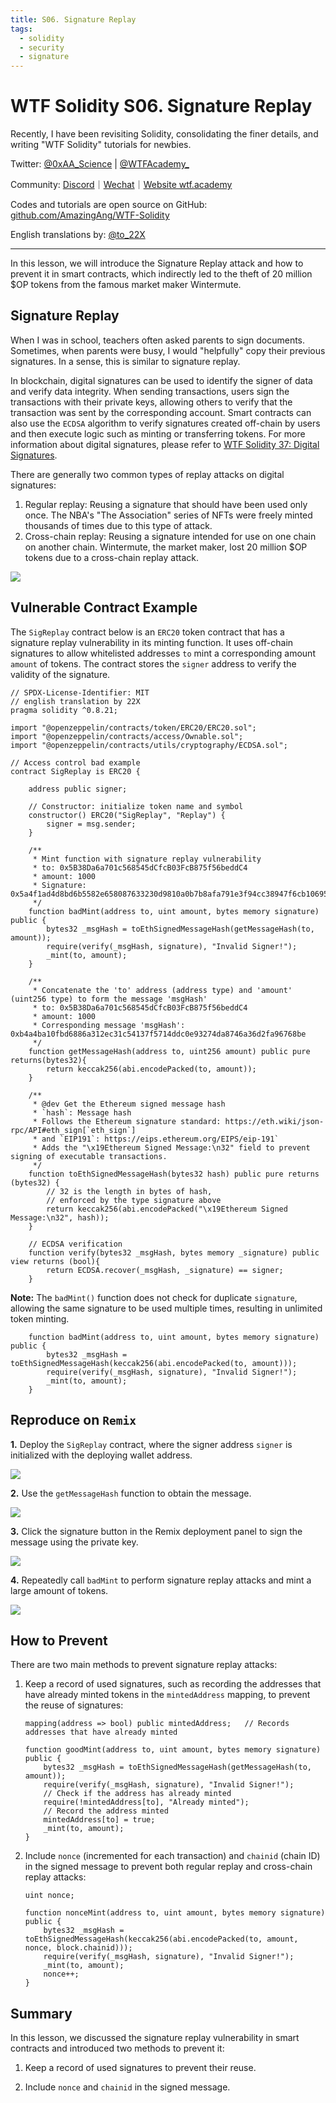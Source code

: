 ```yaml
---
title: S06. Signature Replay
tags:
  - solidity
  - security
  - signature
---
```


# WTF Solidity S06. Signature Replay

Recently, I have been revisiting Solidity, consolidating the finer details, and writing "WTF Solidity" tutorials for newbies.

Twitter: [@0xAA_Science](https://twitter.com/0xAA_Science) | [@WTFAcademy_](https://twitter.com/WTFAcademy_)

Community: [Discord](https://discord.gg/5akcruXrsk)｜[Wechat](https://docs.google.com/forms/d/e/1FAIpQLSe4KGT8Sh6sJ7hedQRuIYirOoZK_85miz3dw7vA1-YjodgJ-A/viewform?usp=sf_link)｜[Website wtf.academy](https://wtf.academy)

Codes and tutorials are open source on GitHub: [github.com/AmazingAng/WTF-Solidity](https://github.com/AmazingAng/WTF-Solidity)

English translations by: [@to_22X](https://twitter.com/to_22X)

---

In this lesson, we will introduce the Signature Replay attack and how to prevent it in smart contracts, which indirectly led to the theft of 20 million $OP tokens from the famous market maker Wintermute.

## Signature Replay

When I was in school, teachers often asked parents to sign documents. Sometimes, when parents were busy, I would "helpfully" copy their previous signatures. In a sense, this is similar to signature replay.

In blockchain, digital signatures can be used to identify the signer of data and verify data integrity. When sending transactions, users sign the transactions with their private keys, allowing others to verify that the transaction was sent by the corresponding account. Smart contracts can also use the `ECDSA` algorithm to verify signatures created off-chain by users and then execute logic such as minting or transferring tokens. For more information about digital signatures, please refer to [WTF Solidity 37: Digital Signatures](https://github.com/AmazingAng/WTF-Solidity/blob/main/Languages/en/37_Signature_en/readme.md).

There are generally two common types of replay attacks on digital signatures:

1. Regular replay: Reusing a signature that should have been used only once. The NBA's "The Association" series of NFTs were freely minted thousands of times due to this type of attack.
2. Cross-chain replay: Reusing a signature intended for use on one chain on another chain. Wintermute, the market maker, lost 20 million $OP tokens due to a cross-chain replay attack.

![](./img/S06-1.png)

## Vulnerable Contract Example

The `SigReplay` contract below is an `ERC20` token contract that has a signature replay vulnerability in its minting function. It uses off-chain signatures to allow whitelisted addresses `to` mint a corresponding amount `amount` of tokens. The contract stores the `signer` address to verify the validity of the signature.

```solidity
// SPDX-License-Identifier: MIT
// english translation by 22X
pragma solidity ^0.8.21;

import "@openzeppelin/contracts/token/ERC20/ERC20.sol";
import "@openzeppelin/contracts/access/Ownable.sol";
import "@openzeppelin/contracts/utils/cryptography/ECDSA.sol";

// Access control bad example
contract SigReplay is ERC20 {

    address public signer;

    // Constructor: initialize token name and symbol
    constructor() ERC20("SigReplay", "Replay") {
        signer = msg.sender;
    }

    /**
     * Mint function with signature replay vulnerability
     * to: 0x5B38Da6a701c568545dCfcB03FcB875f56beddC4
     * amount: 1000
     * Signature: 0x5a4f1ad4d8bd6b5582e658087633230d9810a0b7b8afa791e3f94cc38947f6cb1069519caf5bba7b975df29cbfdb4ada355027589a989435bf88e825841452f61b
     */
    function badMint(address to, uint amount, bytes memory signature) public {
        bytes32 _msgHash = toEthSignedMessageHash(getMessageHash(to, amount));
        require(verify(_msgHash, signature), "Invalid Signer!");
        _mint(to, amount);
    }

    /**
     * Concatenate the 'to' address (address type) and 'amount' (uint256 type) to form the message 'msgHash'
     * to: 0x5B38Da6a701c568545dCfcB03FcB875f56beddC4
     * amount: 1000
     * Corresponding message 'msgHash': 0xb4a4ba10fbd6886a312ec31c54137f5714ddc0e93274da8746a36d2fa96768be
     */
    function getMessageHash(address to, uint256 amount) public pure returns(bytes32){
        return keccak256(abi.encodePacked(to, amount));
    }

    /**
     * @dev Get the Ethereum signed message hash
     * `hash`: Message hash
     * Follows the Ethereum signature standard: https://eth.wiki/json-rpc/API#eth_sign[`eth_sign`]
     * and `EIP191`: https://eips.ethereum.org/EIPS/eip-191`
     * Adds the "\x19Ethereum Signed Message:\n32" field to prevent signing of executable transactions.
     */
    function toEthSignedMessageHash(bytes32 hash) public pure returns (bytes32) {
        // 32 is the length in bytes of hash,
        // enforced by the type signature above
        return keccak256(abi.encodePacked("\x19Ethereum Signed Message:\n32", hash));
    }

    // ECDSA verification
    function verify(bytes32 _msgHash, bytes memory _signature) public view returns (bool){
        return ECDSA.recover(_msgHash, _signature) == signer;
    }
```

**Note:** The `badMint()` function does not check for duplicate `signature`, allowing the same signature to be used multiple times, resulting in unlimited token minting.

```solidity
    function badMint(address to, uint amount, bytes memory signature) public {
        bytes32 _msgHash = toEthSignedMessageHash(keccak256(abi.encodePacked(to, amount)));
        require(verify(_msgHash, signature), "Invalid Signer!");
        _mint(to, amount);
    }
```

## Reproduce on `Remix`

**1.** Deploy the `SigReplay` contract, where the signer address `signer` is initialized with the deploying wallet address.

![](./img/S06-2.png)

**2.** Use the `getMessageHash` function to obtain the message.

![](./img/S06-3.png)

**3.** Click the signature button in the Remix deployment panel to sign the message using the private key.

![](./img/S06-4.png)

**4.** Repeatedly call `badMint` to perform signature replay attacks and mint a large amount of tokens.

![](./img/S06-5.png)

## How to Prevent

There are two main methods to prevent signature replay attacks:

1. Keep a record of used signatures, such as recording the addresses that have already minted tokens in the `mintedAddress` mapping, to prevent the reuse of signatures:

   ```solidity
   mapping(address => bool) public mintedAddress;   // Records addresses that have already minted

   function goodMint(address to, uint amount, bytes memory signature) public {
       bytes32 _msgHash = toEthSignedMessageHash(getMessageHash(to, amount));
       require(verify(_msgHash, signature), "Invalid Signer!");
       // Check if the address has already minted
       require(!mintedAddress[to], "Already minted");
       // Record the address minted
       mintedAddress[to] = true;
       _mint(to, amount);
   }
   ```

2. Include `nonce` (incremented for each transaction) and `chainid` (chain ID) in the signed message to prevent both regular replay and cross-chain replay attacks:

   ```solidity
   uint nonce;

   function nonceMint(address to, uint amount, bytes memory signature) public {
       bytes32 _msgHash = toEthSignedMessageHash(keccak256(abi.encodePacked(to, amount, nonce, block.chainid)));
       require(verify(_msgHash, signature), "Invalid Signer!");
       _mint(to, amount);
       nonce++;
   }
   ```

## Summary

In this lesson, we discussed the signature replay vulnerability in smart contracts and introduced two methods to prevent it:

1. Keep a record of used signatures to prevent their reuse.

2. Include `nonce` and `chainid` in the signed message.
